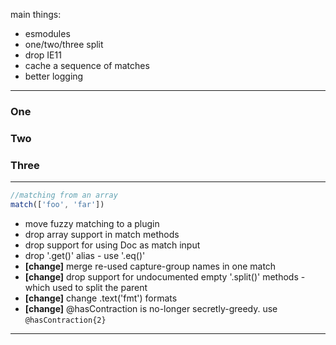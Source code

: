 main things:

- esmodules
- one/two/three split
- drop IE11
- cache a sequence of matches
- better logging

---

### One

### Two

### Three

---

```js
//matching from an array
match(['foo', 'far'])
```

- move fuzzy matching to a plugin
- drop array support in match methods
- drop support for using Doc as match input
- drop '.get()' alias - use '.eq()'
- **[change]** merge re-used capture-group names in one match
- **[change]** drop support for undocumented empty '.split()' methods - which used to split the parent
- **[change]** change .text('fmt') formats
- **[change]** @hasContraction is no-longer secretly-greedy. use `@hasContraction{2}`

---
